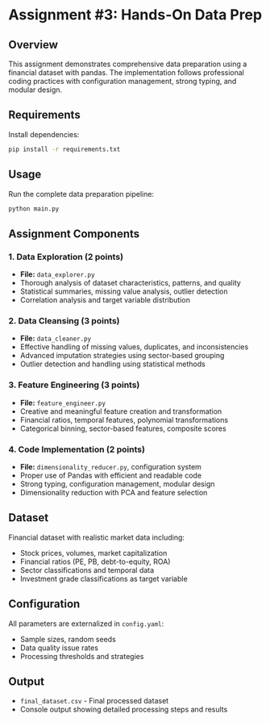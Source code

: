 # Assignment #3: Hands-On Data Prep

## Overview
This assignment demonstrates comprehensive data preparation using a financial dataset with pandas. The implementation follows professional coding practices with configuration management, strong typing, and modular design.

## Requirements
Install dependencies:
```bash
pip install -r requirements.txt
```

## Usage
Run the complete data preparation pipeline:
```bash
python main.py
```

## Assignment Components

### 1. Data Exploration (2 points)
- **File:** `data_explorer.py`
- Thorough analysis of dataset characteristics, patterns, and quality
- Statistical summaries, missing value analysis, outlier detection
- Correlation analysis and target variable distribution

### 2. Data Cleansing (3 points)
- **File:** `data_cleaner.py`
- Effective handling of missing values, duplicates, and inconsistencies
- Advanced imputation strategies using sector-based grouping
- Outlier detection and handling using statistical methods

### 3. Feature Engineering (3 points)
- **File:** `feature_engineer.py`
- Creative and meaningful feature creation and transformation
- Financial ratios, temporal features, polynomial transformations
- Categorical binning, sector-based features, composite scores

### 4. Code Implementation (2 points)
- **File:** `dimensionality_reducer.py`, configuration system
- Proper use of Pandas with efficient and readable code
- Strong typing, configuration management, modular design
- Dimensionality reduction with PCA and feature selection

## Dataset
Financial dataset with realistic market data including:
- Stock prices, volumes, market capitalization
- Financial ratios (PE, PB, debt-to-equity, ROA)
- Sector classifications and temporal data
- Investment grade classifications as target variable

## Configuration
All parameters are externalized in `config.yaml`:
- Sample sizes, random seeds
- Data quality issue rates
- Processing thresholds and strategies

## Output
- `final_dataset.csv` - Final processed dataset
- Console output showing detailed processing steps and results